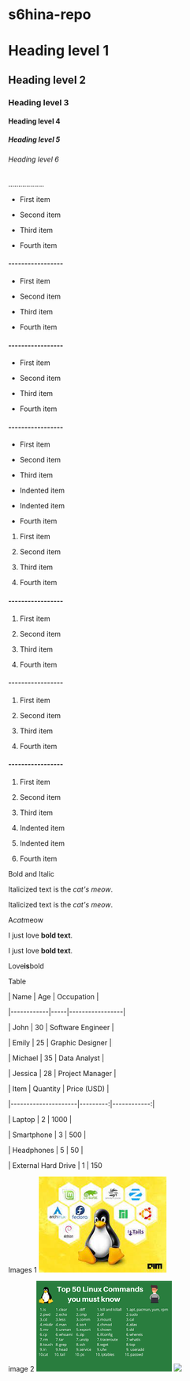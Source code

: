 # s6hina-repo
# Heading level 1

## Heading level 2

### Heading level 3

#### Heading level 4

##### Heading level 5

###### Heading level 6
..................
- First item

- Second item

- Third item

- Fourth item

#### -----------------

* First item

* Second item

* Third item

* Fourth item

#### -----------------

+ First item

+ Second item

+ Third item

+ Fourth item

#### -----------------

- First item

- Second item

- Third item

- Indented item

- Indented item

- Fourth item

1. First item

2. Second item

3. Third item

4. Fourth item

#### -----------------

1. First item

1. Second item

1. Third item

1. Fourth item

#### -----------------

1. First item

8. Second item

3. Third item

5. Fourth item

#### -----------------

1. First item

2. Second item

3. Third item

1. Indented item

2. Indented item

4. Fourth item

Bold and Italic

Italicized text is the *cat's meow*.

Italicized text is the _cat's meow_.

A*cat*meow

I just love **bold text**.

I just love __bold text__.

Love**is**bold

Table

| Name | Age | Occupation |

|------------|-----|-----------------|

| John | 30 | Software Engineer |

| Emily | 25 | Graphic Designer |

| Michael | 35 | Data Analyst |

| Jessica | 28 | Project Manager |

| Item | Quantity | Price (USD) |

|---------------------|---------:|------------:|

| Laptop | 2 | 1000 |

| Smartphone | 3 | 500 |

| Headphones | 5 | 50 |

| External Hard Drive | 1 | 150

Images 1
![](\images\image1.jpeg)

 image 2
![](\images\images2.png)
![](/images/devops-pipeline.JPG)